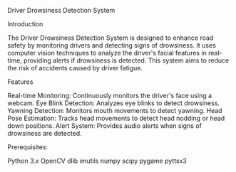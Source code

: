 Driver Drowsiness Detection System

Introduction

The Driver Drowsiness Detection System is designed to enhance road safety by monitoring drivers and detecting signs of drowsiness. It uses computer vision techniques to analyze the driver's facial features in real-time, providing alerts if drowsiness is detected. This system aims to reduce the risk of accidents caused by driver fatigue.

Features

Real-time Monitoring: Continuously monitors the driver's face using a webcam.
Eye Blink Detection: Analyzes eye blinks to detect drowsiness.
Yawning Detection: Monitors mouth movements to detect yawning.
Head Pose Estimation: Tracks head movements to detect head nodding or head down positions.
Alert System: Provides audio alerts when signs of drowsiness are detected.

Prerequisites:

Python 3.x
OpenCV
dlib
imutils
numpy
scipy
pygame
pyttsx3
